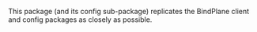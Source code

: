 This package (and its config sub-package) replicates the BindPlane client and config
packages as closely as possible.
